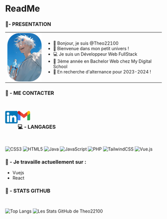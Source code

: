 # ReadMe
<h3>🤝- PRESENTATION</h3>
<table>
    <tr>
    <td>
    <img align="middle" src="https://raw.githubusercontent.com/theo22100/README/main/images/avatar-round.png" alt="Theo Guerin | Avatar" width="120px"/>
    </td><td>
    <ul>
    <li>👋 Bonjour, je suis @Theo22100</li>
    <li>📌 Bienvenue dans mon petit univers !</li>
    <li>💻 Je suis un Développeur Web FullStack</li>
    <li>👔 3ème année en Bachelor Web chez My Digital School</li>
    <li>📝 En recherche d'alternance pour 2023-2024 !</li>
    </ul>
    </td></tr>
</table>

<h3>📱 - ME CONTACTER</h3>

<br>

<a href="https://www.linkedin.com/in/théo-guérin-b20630192/"><img align="left" src="https://raw.githubusercontent.com/theo22100/README/main/images/linkedin.svg" alt="Theo Guerin | LinkedIn" width="40px"/></a>
<a href="mailto:Theo.Guerin35000@gmail.com"><img align="left" src="https://raw.githubusercontent.com/theo22100/README/main/images/Gmail.svg" alt="Theo Guerin | GMail" width="40px"/></a>

<br>

<h3>💻 - LANGAGES</h3>

<br>

![CSS3](https://img.shields.io/badge/css3-%231572B6.svg?style=for-the-badge&logo=css3&logoColor=white)
![HTML5](https://img.shields.io/badge/html5-%23E34F26.svg?style=for-the-badge&logo=html5&logoColor=white)
![Java](https://img.shields.io/badge/java-%23ED8B00.svg?style=for-the-badge&logo=openjdk&logoColor=white)
![JavaScript](https://img.shields.io/badge/javascript-%23323330.svg?style=for-the-badge&logo=javascript&logoColor=%23F7DF1E)
![PHP](https://img.shields.io/badge/php-%23777BB4.svg?style=for-the-badge&logo=php&logoColor=white)
![TailwindCSS](https://img.shields.io/badge/tailwindcss-%2338B2AC.svg?style=for-the-badge&logo=tailwind-css&logoColor=white)
![Vue.js](https://img.shields.io/badge/vuejs-%2335495e.svg?style=for-the-badge&logo=vuedotjs&logoColor=%234FC08D)


<h3> 🌱 - Je travaille actuellement sur :</h3>

- Vuejs
- React  

<h3>🚀 - STATS GITHUB</h3>

<br>

![Top Langs](https://github-readme-stats.vercel.app/api/top-langs/?username=Theo22100&layout=donut&theme=dark) ![Les Stats GitHub de Theo22100](https://github-readme-stats.vercel.app/api?username=Theo22100&show_icons=true&theme=dark)
